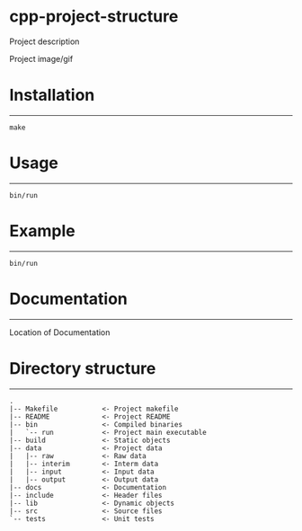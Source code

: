 cpp-project-structure
=====================

Project description

Project image/gif


# Installation
--------------

`make`

# Usage
-------

`bin/run`

# Example
---------

`bin/run`

# Documentation
---------------

Location of Documentation


# Directory structure
----------------------
```
.
|-- Makefile           <- Project makefile
|-- README             <- Project README
|-- bin                <- Compiled binaries
|   `-- run            <- Project main executable
|-- build              <- Static objects
|-- data               <- Project data
|   |-- raw            <- Raw data
|   |-- interim        <- Interm data
|   |-- input          <- Input data
|   |-- output         <- Output data
|-- docs               <- Documentation
|-- include            <- Header files
|-- lib                <- Dynamic objects
|-- src                <- Source files
`-- tests              <- Unit tests
```